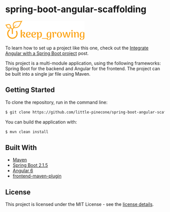 # spring-boot-angular-scaffolding

![keep growing logo](readme-images/logo_250x60.png)

To learn how to set up a project like this one, check out the [Integrate Angular with a Spring Boot project](http://keepgrowing.in/java/springboot/integrate-angular-with-a-spring-boot-project/) post.

This project is a multi-module application, using the following frameworks: Spring Boot for the backend and Angular for the frontend. The project can be built into a single jar file using Maven.

## Getting Started

To clone the repository, run in the command line:
```bash
$ git clone https://github.com/little-pinecone/spring-boot-angular-scaffolding.git
```

You can build the application with:
```bash
$ mvn clean install
```

## Built With

* [Maven](https://maven.apache.org/)
* [Spring Boot 2.1.5](https://start.spring.io/)
* [Angular 6](https://angular.io/)
* [frontend-maven-plugin](https://github.com/eirslett/frontend-maven-plugin)


## License

This project is licensed under the MIT License - see the [license details](https://opensource.org/licenses/MIT).
